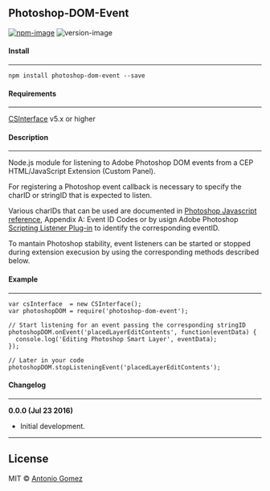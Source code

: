 ## Photoshop-DOM-Event

[![npm-image](https://img.shields.io/badge/npm-v0.0.0-ff69b4.svg)](https://www.npmjs.com/package/photoshop-dom-event)
![version-image](https://img.shields.io/badge/license-MIT-ff69b4.svg)

#### Install
--------
```
npm install photoshop-dom-event --save
```


#### Requirements
--------
[CSInterface][0] v5.x or higher


#### Description
-----------
Node.js module for listening to Adobe Photoshop DOM events from a CEP HTML/JavaScript Extension (Custom Panel).

For registering a Photoshop event callback is necessary to specify the charID or stringID that is expected to listen.

Various charIDs that can be used are documented in [Photoshop Javascript reference][1], Appendix A: Event ID Codes or by usign Adobe Photoshop [Scripting Listener Plug-in][2] to identify the corresponding eventID. 

To mantain Photoshop stability, event listeners can be started or stopped during extension execusion by using the corresponding methods described below.

#### Example
--------
```
var csInterface  = new CSInterface();
var photoshopDOM = require('photoshop-dom-event');

// Start listening for an event passing the corresponding stringID
photoshopDOM.onEvent('placedLayerEditContents', function(eventData) {
  console.log('Editing Photoshop Smart Layer', eventData);
});

// Later in your code
photoshopDOM.stopListeningEvent('placedLayerEditContents');
```


#### Changelog
--------

**0.0.0 (Jul 23 2016)**
*    Initial development.

--------
## License
MIT © [Antonio Gomez][2]

[0]: https://github.com/Adobe-CEP/CEP-Resources
[1]: http://wwwimages.adobe.com/content/dam/Adobe/en/devnet/photoshop/pdfs/photoshop-cc-javascript-ref-2015.pdf
[2]: http://www.adobe.com/devnet/photoshop/scripting.html
[3]: http://antoniogomez.me/